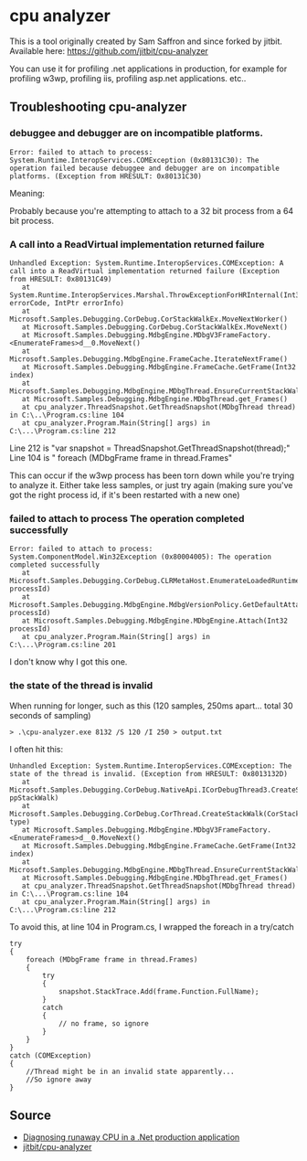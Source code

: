 # cpu analyzer

This is a tool originally created by Sam Saffron and since forked by jitbit. Available here: <https://github.com/jitbit/cpu-analyzer>

You can use it for profiling .net applications in production, for example for profiling w3wp, profiling iis, profiling asp.net applications. etc..


## Troubleshooting cpu-analyzer


### debuggee and debugger are on incompatible platforms.

    Error: failed to attach to process: System.Runtime.InteropServices.COMException (0x80131C30): The operation failed because debuggee and debugger are on incompatible platforms. (Exception from HRESULT: 0x80131C30)

Meaning:

Probably because you're attempting to attach to a 32 bit process from a 64 bit process.



### A call into a ReadVirtual implementation returned failure

    Unhandled Exception: System.Runtime.InteropServices.COMException: A call into a ReadVirtual implementation returned failure (Exception from HRESULT: 0x80131C49)
       at System.Runtime.InteropServices.Marshal.ThrowExceptionForHRInternal(Int32 errorCode, IntPtr errorInfo)
       at Microsoft.Samples.Debugging.CorDebug.CorStackWalkEx.MoveNextWorker()
       at Microsoft.Samples.Debugging.CorDebug.CorStackWalkEx.MoveNext()
       at Microsoft.Samples.Debugging.MdbgEngine.MDbgV3FrameFactory.<EnumerateFrames>d__0.MoveNext()
       at Microsoft.Samples.Debugging.MdbgEngine.FrameCache.IterateNextFrame()
       at Microsoft.Samples.Debugging.MdbgEngine.FrameCache.GetFrame(Int32 index)
       at Microsoft.Samples.Debugging.MdbgEngine.MDbgThread.EnsureCurrentStackWalker()
       at Microsoft.Samples.Debugging.MdbgEngine.MDbgThread.get_Frames()
       at cpu_analyzer.ThreadSnapshot.GetThreadSnapshot(MDbgThread thread) in C:\..\Program.cs:line 104
       at cpu_analyzer.Program.Main(String[] args) in C:\...\Program.cs:line 212

Line 212 is "var snapshot = ThreadSnapshot.GetThreadSnapshot(thread);"
Line 104 is " foreach (MDbgFrame frame in thread.Frames"


This can occur if the w3wp process has been torn down while you're trying to analyze it. Either take less samples, or just try again (making sure you've got the right process id, if it's been restarted with a new one)


### failed to attach to process The operation completed successfully


    Error: failed to attach to process: System.ComponentModel.Win32Exception (0x80004005): The operation completed successfully
       at Microsoft.Samples.Debugging.CorDebug.CLRMetaHost.EnumerateLoadedRuntimes(Int32 processId)
       at Microsoft.Samples.Debugging.MdbgEngine.MdbgVersionPolicy.GetDefaultAttachVersion(Int32 processId)
       at Microsoft.Samples.Debugging.MdbgEngine.MDbgEngine.Attach(Int32 processId)
       at cpu_analyzer.Program.Main(String[] args) in C:\...\Program.cs:line 201

I don't know why I got this one.



### the state of the thread is invalid



When running for longer, such as this (120 samples, 250ms apart... total 30 seconds of sampling)

	> .\cpu-analyzer.exe 8132 /S 120 /I 250 > output.txt

I often hit this:

	Unhandled Exception: System.Runtime.InteropServices.COMException: The state of the thread is invalid. (Exception from HRESULT: 0x8013132D)
	   at Microsoft.Samples.Debugging.CorDebug.NativeApi.ICorDebugThread3.CreateStackWalk(ICorDebugStackWalk& ppStackWalk)
	   at Microsoft.Samples.Debugging.CorDebug.CorThread.CreateStackWalk(CorStackWalkType type)
	   at Microsoft.Samples.Debugging.MdbgEngine.MDbgV3FrameFactory.<EnumerateFrames>d__0.MoveNext()
	   at Microsoft.Samples.Debugging.MdbgEngine.FrameCache.GetFrame(Int32 index)
	   at Microsoft.Samples.Debugging.MdbgEngine.MDbgThread.EnsureCurrentStackWalker()
	   at Microsoft.Samples.Debugging.MdbgEngine.MDbgThread.get_Frames()
	   at cpu_analyzer.ThreadSnapshot.GetThreadSnapshot(MDbgThread thread) in C:\...\Program.cs:line 104
	   at cpu_analyzer.Program.Main(String[] args) in C:\...\Program.cs:line 212


To avoid this, at line 104 in Program.cs,  I wrapped the foreach in a try/catch

	try
	{
		foreach (MDbgFrame frame in thread.Frames)
		{
			try
			{
				snapshot.StackTrace.Add(frame.Function.FullName);
			}
			catch
			{
				// no frame, so ignore
			}
		}
	}
	catch (COMException)
	{
		//Thread might be in an invalid state apparently...
		//So ignore away
	}

## Source

 * [Diagnosing runaway CPU in a .Net production application](https://samsaffron.com/archive/2009/11/11/Diagnosing+runaway+CPU+in+a+Net+production+application)
 * [jitbit/cpu-analyzer](https://github.com/jitbit/cpu-analyzer)